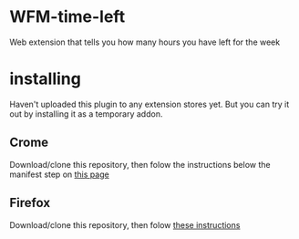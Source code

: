 # WFM-time-left
Web extension that tells you how many hours you have left for the week

# installing
Haven't uploaded this plugin to any extension stores yet. But you can try it out by installing it as a temporary addon.

## Crome
Download/clone this repository, then folow the instructions below the manifest step on [this page](https://developer.chrome.com/extensions/getstarted#manifest)
## Firefox

Download/clone this repository, then folow [these instructions](https://developer.mozilla.org/en-US/docs/Mozilla/Add-ons/WebExtensions/Your_first_WebExtension#Installing)